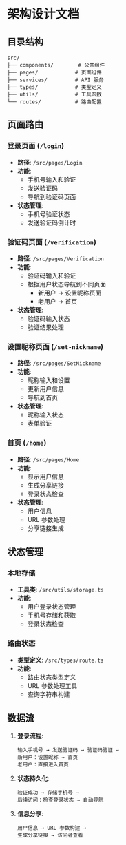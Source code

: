 # 架构设计文档

## 目录结构
```
src/
├── components/        # 公共组件
├── pages/            # 页面组件
├── services/         # API 服务
├── types/            # 类型定义
├── utils/            # 工具函数
└── routes/           # 路由配置
```

## 页面路由

### 登录页面 (`/login`)
- **路径**: `/src/pages/Login`
- **功能**:
  - 手机号输入和验证
  - 发送验证码
  - 导航到验证码页面
- **状态管理**:
  - 手机号验证状态
  - 发送验证码倒计时

### 验证码页面 (`/verification`)
- **路径**: `/src/pages/Verification`
- **功能**:
  - 验证码输入和验证
  - 根据用户状态导航到不同页面
    - 新用户 → 设置昵称页面
    - 老用户 → 首页
- **状态管理**:
  - 验证码输入状态
  - 验证结果处理

### 设置昵称页面 (`/set-nickname`)
- **路径**: `/src/pages/SetNickname`
- **功能**:
  - 昵称输入和设置
  - 更新用户信息
  - 导航到首页
- **状态管理**:
  - 昵称输入状态
  - 表单验证

### 首页 (`/home`)
- **路径**: `/src/pages/Home`
- **功能**:
  - 显示用户信息
  - 生成分享链接
  - 登录状态检查
- **状态管理**:
  - 用户信息
  - URL 参数处理
  - 分享链接生成

## 状态管理

### 本地存储
- **工具类**: `/src/utils/storage.ts`
- **功能**:
  - 用户登录状态管理
  - 手机号存储和获取
  - 登录状态检查

### 路由状态
- **类型定义**: `/src/types/route.ts`
- **功能**:
  - 路由状态类型定义
  - URL 参数处理工具
  - 查询字符串构建

## 数据流

1. **登录流程**:
   ```
   输入手机号 → 发送验证码 → 验证码验证 → 
   新用户：设置昵称 → 首页
   老用户：直接进入首页
   ```

2. **状态持久化**:
   ```
   验证成功 → 存储手机号 → 
   后续访问：检查登录状态 → 自动导航
   ```

3. **信息分享**:
   ```
   用户信息 → URL 参数构建 → 
   生成分享链接 → 访问者查看
   ``` 